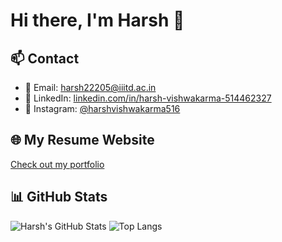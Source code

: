# Hi there, I'm Harsh 👋

## 📫 Contact
- 📧 Email: harsh22205@iiitd.ac.in  
- 💼 LinkedIn: [linkedin.com/in/harsh-vishwakarma-514462327](https://www.linkedin.com/in/harsh-vishwakarma-514462327/)  
- 📸 Instagram: [@harshvishwakarma516](https://www.instagram.com/harshvishwakarma516?igsh=Y3cwd3NpYXp0bHky)

## 🌐 My Resume Website
[Check out my portfolio](file:///C:/Users/hvish/Downloads/modern_portfolio.html)

## 📊 GitHub Stats
![Harsh's GitHub Stats](https://github-readme-stats.vercel.app/api?username=Harshvishwa123&show_icons=true)
![Top Langs](https://github-readme-stats.vercel.app/api/top-langs/?username=Harshvishwa123&layout=compact)

